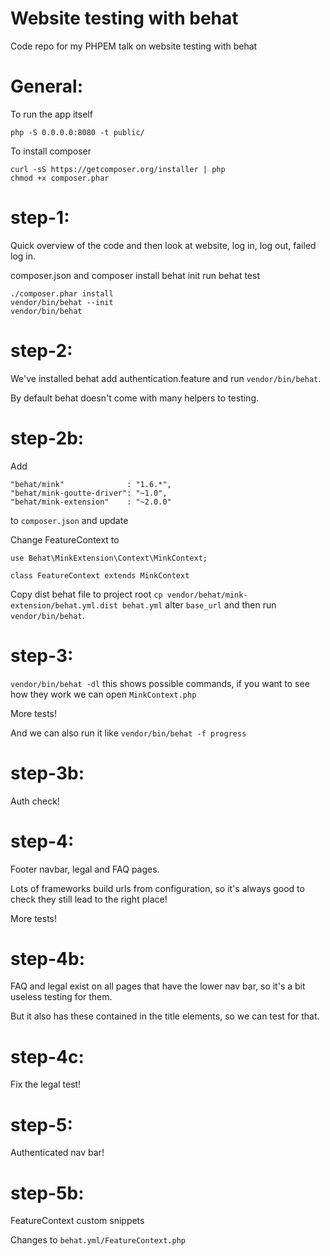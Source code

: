 Website testing with behat
==========================

Code repo for my PHPEM talk on website testing with behat

General:
======
To run the app itself

```
php -S 0.0.0.0:8080 -t public/
```

To install composer

```
curl -sS https://getcomposer.org/installer | php
chmod +x composer.phar
```

step-1:
======
Quick overview of the code and then look at website, log in, log out, failed log in.

composer.json and composer install
behat init
run behat test


```
./composer.phar install
vendor/bin/behat --init
vendor/bin/behat
```

step-2:
======
We've installed behat add authentication.feature and run `vendor/bin/behat`.

By default behat doesn't come with many helpers to testing.

step-2b:
======
Add

```
"behat/mink"              : "1.6.*",
"behat/mink-goutte-driver": "~1.0",
"behat/mink-extension"    : "~2.0.0"
```
to `composer.json` and update

Change FeatureContext to

```
use Behat\MinkExtension\Context\MinkContext;

class FeatureContext extends MinkContext
```

Copy dist behat file to project root `cp vendor/behat/mink-extension/behat.yml.dist behat.yml` alter `base_url` and then run `vendor/bin/behat`.


step-3:
======
`vendor/bin/behat -dl` this shows possible commands, if you want to see how they work we can open `MinkContext.php`

More tests!

And we can also run it like `vendor/bin/behat -f progress`


step-3b:
======
Auth check!


step-4:
======
Footer navbar, legal and FAQ pages.

Lots of frameworks build urls from configuration, so it's always good to check they still lead to the right place!

More tests!


step-4b:
======
FAQ and legal exist on all pages that have the lower nav bar, so it's a bit useless testing for them.

But it also has these contained in the title elements, so we can test for that.

step-4c:
======
Fix the legal test!

step-5:
======
Authenticated nav bar!

step-5b:
======
FeatureContext custom snippets

Changes to `behat.yml/FeatureContext.php`




